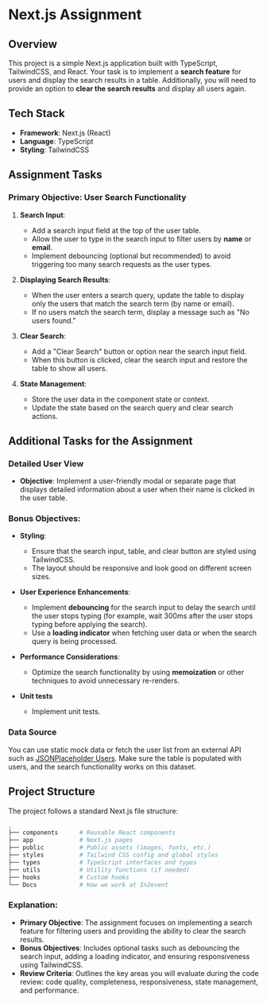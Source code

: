 # Next.js Assignment

## Overview

This project is a simple Next.js application built with TypeScript, TailwindCSS, and React. Your task is to implement a **search feature** for users and display the search results in a table. Additionally, you will need to provide an option to **clear the search results** and display all users again.

## Tech Stack

- **Framework**: Next.js (React)
- **Language**: TypeScript
- **Styling**: TailwindCSS

## Assignment Tasks

### Primary Objective: User Search Functionality

1. **Search Input**:

   - Add a search input field at the top of the user table.
   - Allow the user to type in the search input to filter users by **name** or **email**.
   - Implement debouncing (optional but recommended) to avoid triggering too many search requests as the user types.

2. **Displaying Search Results**:

   - When the user enters a search query, update the table to display only the users that match the search term (by name or email).
   - If no users match the search term, display a message such as "No users found."

3. **Clear Search**:

   - Add a "Clear Search" button or option near the search input field.
   - When this button is clicked, clear the search input and restore the table to show all users.

4. **State Management**:
   - Store the user data in the component state or context.
   - Update the state based on the search query and clear search actions.

## Additional Tasks for the Assignment

### Detailed User View

- **Objective**: Implement a user-friendly modal or separate page that displays detailed information about a user when their name is clicked in the user table.

### Bonus Objectives:

- **Styling**:

  - Ensure that the search input, table, and clear button are styled using TailwindCSS.
  - The layout should be responsive and look good on different screen sizes.

- **User Experience Enhancements**:

  - Implement **debouncing** for the search input to delay the search until the user stops typing (for example, wait 300ms after the user stops typing before applying the search).
  - Use a **loading indicator** when fetching user data or when the search query is being processed.

- **Performance Considerations**:

  - Optimize the search functionality by using **memoization** or other techniques to avoid unnecessary re-renders.

- **Unit tests**
  - Implement unit tests.

### Data Source

You can use static mock data or fetch the user list from an external API such as [JSONPlaceholder Users](https://jsonplaceholder.typicode.com/users). Make sure the table is populated with users, and the search functionality works on this dataset.

## Project Structure

The project follows a standard Next.js file structure:

```bash
.
├── components      # Reusable React components
├── app             # Next.js pages
├── public          # Public assets (images, fonts, etc.)
├── styles          # Tailwind CSS config and global styles
├── types           # TypeScript interfaces and types
├── utils           # Utility functions (if needed)
├── hooks           # Custom hooks
└── Docs            # How we work at In2event
```

### Explanation:

- **Primary Objective**: The assignment focuses on implementing a search feature for filtering users and providing the ability to clear the search results.
- **Bonus Objectives**: Includes optional tasks such as debouncing the search input, adding a loading indicator, and ensuring responsiveness using TailwindCSS.
- **Review Criteria**: Outlines the key areas you will evaluate during the code review: code quality, completeness, responsiveness, state management, and performance.
